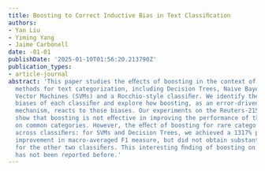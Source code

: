 ```yaml
---
title: Boosting to Correct Inductive Bias in Text Classiﬁcation
authors:
- Yan Liu
- Yiming Yang
- Jaime Carbonell
date: -01-01
publishDate: '2025-01-10T01:56:20.213790Z'
publication_types:
- article-journal
abstract: 'This paper studies the eﬀects of boosting in the context of diﬀerent classiﬁcation
  methods for text categorization, including Decision Trees, Naive Bayes, Support
  Vector Machines (SVMs) and a Rocchio-style classiﬁer. We identify the inductive
  biases of each classiﬁer and explore how boosting, as an error-driven resampling
  mechanism, reacts to those biases. Our experiments on the Reuters-21578 benchmark
  show that boosting is not eﬀective in improving the performance of the base classiﬁers
  on common categories. However, the eﬀect of boosting for rare categories varies
  across classiﬁers: for SVMs and Decision Trees, we achieved a 1317% performance
  improvement in macro-averaged F1 measure, but did not obtain substantial improvement
  for the other two classiﬁers. This interesting ﬁnding of boosting on rare categories
  has not been reported before.'
---
```

